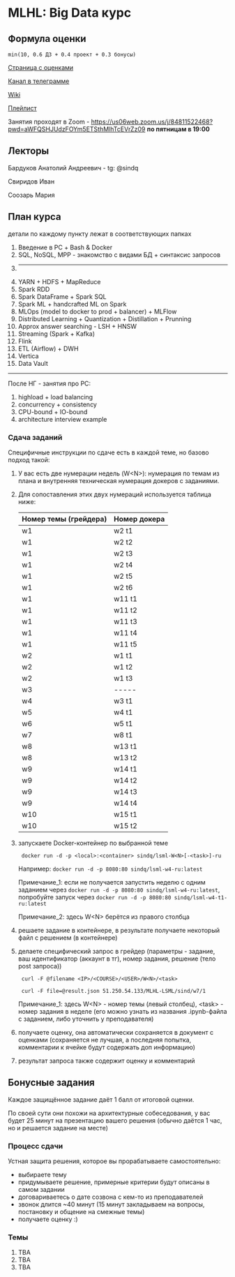 # MLHL: Big Data курс

## Формула оценки

    min(10, 0.6 ДЗ + 0.4 проект + 0.3 бонусы)

[Страница с оценками](https://docs.google.com/spreadsheets/d/158tztQ-jFFErWMk7k3INnSs8tjDTWP9j1SBE-uxFfMw/edit?usp=sharing)

[Канал в телеграмме](https://t.me/+7c_vSRhfV102YWFi)

[Wiki](https://clck.ru/326SeW)

[Плейлист](https://clck.ru/326SgG)


Занятия проходят в Zoom - https://us06web.zoom.us/j/84811522468?pwd=aWFQSHJUdzFOYm5ETSthMlhTcEVrZz09 **по пятницам в 19:00**

## Лекторы

Бардуков Анатолий Андреевич - tg: @sindq

Свиридов Иван

Соозарь Мария

## План курса

детали по каждому пункту лежат в соответствующих папках

1. Введение в РС + Bash & Docker
2. SQL, NoSQL, MPP - знакомство с видами БД + синтаксис запросов
3. ------------
4. YARN + HDFS + MapReduce
5. Spark RDD
6. Spark DataFrame + Spark SQL
7. Spark ML + handcrafted ML on Spark
8. MLOps (model to docker to prod + balancer) + MLFlow
9. Distributed Learning + Quantization + Distillation + Prunning
10. Approx answer searching - LSH + HNSW
11. Streaming (Spark + Kafka)
12. Flink
13. ETL (Airflow) + DWH
14. Vertica
15. Data Vault

---

После НГ - занятия про РС:
1. highload + load balancing
2. concurrency + consistency
3. CPU-bound + IO-bound
4. architecture interview example


### Сдача заданий

Специфичные инструкции по сдаче есть в каждой теме, но базово подход такой:

1. У вас есть две нумерации недель (W\<N>): нумерация по темам из плана и внутренняя техническая нумерация докеров с заданиями. 
2. Для сопоставления этих двух нумераций используется таблица ниже: 

    | Номер темы (грейдера)  | Номер докера |
    | -------------   | -------------- |
    | w1    | w2 t1   |
    | w1    | w2 t2   |
    | w1    | w2 t3   |
    | w1    | w2 t4   |
    | w1    | w2 t5   |
    | w1    | w2 t6   |
    | w1    | w11 t1  |
    | w1    | w11 t2  |
    | w1    | w11 t3  |
    | w1    | w11 t4  |
    | w1    | w11 t5  |
    | w2    | w1 t1   |
    | w2    | w1 t2   |
    | w2    | w1 t3   |
    | w3    | -----   |
    | w4    | w3 t1   |
    | w5    | w4 t1   |
    | w6    | w5 t1   |
    | w7    | w8 t1   |
    | w8    | w13 t1  |
    | w8    | w13 t2  |
    | w9    | w14 t1  |
    | w9    | w14 t2  |
    | w9    | w14 t3  |
    | w9    | w14 t4  |
    | w10   | w15 t1  |
    | w10   | w15 t2  |
    
3. запускаете Docker-контейнер по выбранной теме


        docker run -d -p <local>:<container> sindq/lsml-W<N>[-<task>]-ru

    Например: `docker run -d -p 8080:80 sindq/lsml-w4-ru:latest`
    
    Примечание_1: если не получается запустить неделю с одним заданием через `docker run -d -p 8080:80 sindq/lsml-w4-ru:latest`, попробуйте запуск через `docker run -d -p 8080:80 sindq/lsml-w4-t1-ru:latest`
    
    Примечание_2: здесь W\<N> берётся из правого столбца

4. решаете задание в контейнере, в результате получаете некоторый файл с решением (в контейнере)
5. делаете специфический запрос в грейдер (параметры - задание, ваш идентификатор (аккаунт в тг), номер задания, решение (тело post запроса))

        curl -F @filename <IP>/<COURSE>/<USER>/W<N>/<task>

        curl -F file=@result.json 51.250.54.133/MLHL-LSML/sind/w7/1
        
   Примечание_1: здесь W\<N> - номер темы (левый столбец), \<task>  - номер задания в неделе (его можно узнать из названия .ipynb-файла с заданием, либо уточнить у преподавателя)
    
6. получаете оценку, она автоматически сохраняется в документ с оценками (сохраняется не лучшая, а последняя попытка, комментарии к ячейке будут содержать доп информацию)
7. результат запроса также содержит оценку и комментарий

## Бонусные задания
Каждое защищённое задание даёт 1 балл от итоговой оценки.

По своей сути они похожи на архитектурные собеседования, у вас будет 25 минут на презентацию вашего решения
(обычно даётся 1 час, но и решается задание на месте)

### Процесс сдачи
Устная защита решения, которое вы прорабатываете самостоятельно:

- выбираете тему
- придумываете решение, примерные критерии будут описаны в самом задании
- договариваетесь о дате созвона с кем-то из преподавателей
- звонок длится ~40 минут (15 минут закладываем на вопросы, постановку и общение на смежные темы)
- получаете оценку :)

### Темы

1. TBA
2. TBA
3. TBA
